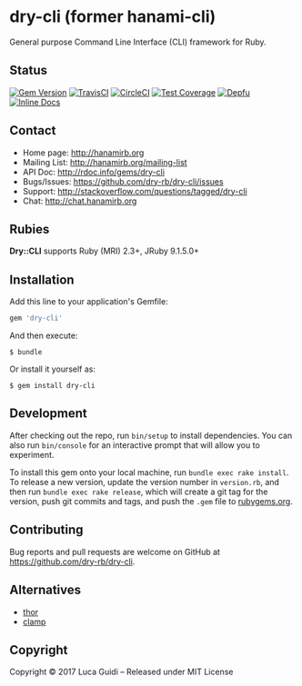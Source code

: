 # dry-cli (former hanami-cli)

General purpose Command Line Interface (CLI) framework for Ruby.

## Status

[![Gem Version](https://badge.fury.io/rb/hanami-cli.svg)](https://badge.fury.io/rb/hanami-cli)
[![TravisCI](https://travis-ci.org/dry-rb/dry-cli.svg?branch=master)](https://travis-ci.org/dry-rb/dry-cli)
[![CircleCI](https://circleci.com/gh/hanami/cli/tree/master.svg?style=svg)](https://circleci.com/gh/hanami/cli/tree/master)
[![Test Coverage](https://codecov.io/gh/dry-rb/dry-cli/branch/master/graph/badge.svg)](https://codecov.io/gh/dry-rb/dry-cli)
[![Depfu](https://badges.depfu.com/badges/2c1bc076f16c6b5508334c44b5800362/overview.svg)](https://depfu.com/github/hanami/cli?project=Bundler)
[![Inline Docs](http://inch-ci.org/github/hanami/cli.svg)](http://inch-ci.org/github/hanami/cli)

## Contact

* Home page: http://hanamirb.org
* Mailing List: http://hanamirb.org/mailing-list
* API Doc: http://rdoc.info/gems/dry-cli
* Bugs/Issues: https://github.com/dry-rb/dry-cli/issues
* Support: http://stackoverflow.com/questions/tagged/dry-cli
* Chat: http://chat.hanamirb.org

## Rubies

__Dry::CLI__ supports Ruby (MRI) 2.3+, JRuby 9.1.5.0+

## Installation

Add this line to your application's Gemfile:

```ruby
gem 'dry-cli'
```

And then execute:

    $ bundle

Or install it yourself as:

    $ gem install dry-cli


## Development

After checking out the repo, run `bin/setup` to install dependencies. You can also run `bin/console` for an interactive prompt that will allow you to experiment.

To install this gem onto your local machine, run `bundle exec rake install`. To release a new version, update the version number in `version.rb`, and then run `bundle exec rake release`, which will create a git tag for the version, push git commits and tags, and push the `.gem` file to [rubygems.org](https://rubygems.org).

## Contributing

Bug reports and pull requests are welcome on GitHub at https://github.com/dry-rb/dry-cli.

## Alternatives

  * [thor](http://whatisthor.com/)
  * [clamp](https://github.com/mdub/clamp)

## Copyright

Copyright © 2017 Luca Guidi – Released under MIT License
